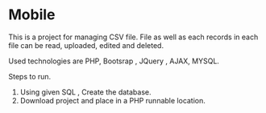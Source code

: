 # Mobile

This is a project for managing CSV file.
File as well as each records in each file can be read, uploaded, edited and deleted.

Used technologies are 
  PHP, Bootsrap , JQuery , AJAX, MYSQL.

Steps to run.
01.	Using given SQL , Create the database.
02.	Download project and place in a PHP runnable location.
